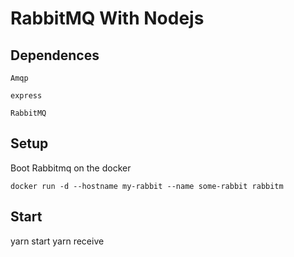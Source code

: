 # RabbitMQ With Nodejs

## Dependences

````node
Amqp
````
````node
express
````
````node
RabbitMQ
````

## Setup

Boot Rabbitmq on the docker
````docker
docker run -d --hostname my-rabbit --name some-rabbit rabbitm
````

## Start
yarn start
yarn receive